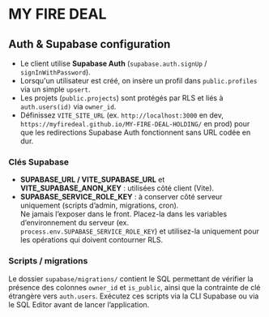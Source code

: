 # MY FIRE DEAL

## Auth & Supabase configuration

- Le client utilise **Supabase Auth** (`supabase.auth.signUp` / `signInWithPassword`).  
- Lorsqu'un utilisateur est créé, on insère un profil dans `public.profiles` via un simple `upsert`.  
- Les projets (`public.projects`) sont protégés par RLS et liés à `auth.users(id)` via `owner_id`.
- Définissez `VITE_SITE_URL` (ex. `http://localhost:3000` en dev, `https://myfiredeal.github.io/MY-FIRE-DEAL-HOLDING/` en prod) pour que les redirections Supabase Auth fonctionnent sans URL codée en dur.

### Clés Supabase

- **SUPABASE_URL / VITE_SUPABASE_URL** et **VITE_SUPABASE_ANON_KEY** : utilisées côté client (Vite).
- **SUPABASE_SERVICE_ROLE_KEY** : à conserver côté serveur uniquement (scripts d’admin, migrations, cron).  
  Ne jamais l’exposer dans le front. Placez-la dans les variables d’environnement du serveur (ex. `process.env.SUPABASE_SERVICE_ROLE_KEY`) et utilisez-la uniquement pour les opérations qui doivent contourner RLS.

### Scripts / migrations

Le dossier `supabase/migrations/` contient le SQL permettant de vérifier la présence des colonnes `owner_id` et `is_public`, ainsi que la contrainte de clé étrangère vers `auth.users`. Exécutez ces scripts via la CLI Supabase ou via le SQL Editor avant de lancer l’application.

